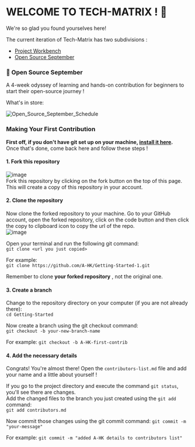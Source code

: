 # WELCOME TO TECH-MATRIX ! 🎉

We're so glad you found yourselves here!

The current iteration of Tech-Matrix has two subdivisions :
* [Project Workbench]()
* [Open Source September](https://github.com/Tech-Matrix/Getting-Started/blob/main/README.md#-open-source-september)

### 📌 Open Source September

A 4-week odyssey of learning and hands-on contribution for beginners to start their open-source journey !

What's in store:

![Open_Source_September_Schedule](https://user-images.githubusercontent.com/73497800/132090890-e7ec7626-898c-429a-b581-0e9a580dbfbf.png)



### Making Your First Contribution

**First off, if you don't have git set up on your machine, [install it here](https://docs.github.com/en/get-started/quickstart/set-up-git).** <br/>
Once that's done, come back here and follow these steps !


   #### 1. Fork this repository
    
   ![image](https://user-images.githubusercontent.com/73497800/132091266-43eee21c-5831-40be-b580-c715037cf2da.png)<br/>
     Fork this repository by clicking on the fork button on the top of this page. This will create a copy of this repository in your account.
     
   #### 2. Clone the repository
   
   Now clone the forked repository to your machine. Go to your GitHub account, open the forked repository, click on the code button and then click the copy to clipboard icon to copy the url of the repo. <br />
   ![image](https://user-images.githubusercontent.com/73497800/132091517-75610254-b897-44d5-93b6-fb0037314fc2.png)

   Open your terminal and run the following git command:<br />
   `git clone <url you just copied>`

   For example: <br/>
    `git clone https://github.com/A-HK/Getting-Started-1.git`
    
   Remember to clone **your forked repository** , not the original one.
    
   #### 3. Create a branch
   
   Change to the repository directory on your computer (if you are not already there):<br />
   `cd Getting-Started` <br />
   
   Now create a branch using the git checkout command: <br />
   `
   git checkout -b your-new-branch-name
   ` <br />
   
   For example:
   `git checkout -b A-HK-first-contrib`
   
   
   #### 4. Add the necessary details
   
   Congrats! You're almost there! Open the `contributors-list.md` file and add your name and a little about yourself ! <br />

   If you go to the project directory and execute the command `git status`, you'll see there are changes. <br />
   Add the changed files to the branch you just created using the `git add` command: <br />
   `git add contributors.md`

   Now commit those changes using the git commit command:
   `git commit -m "your-message"`
   
   For example:
   `git commit -m "added A-HK details to contributors list"`
   


